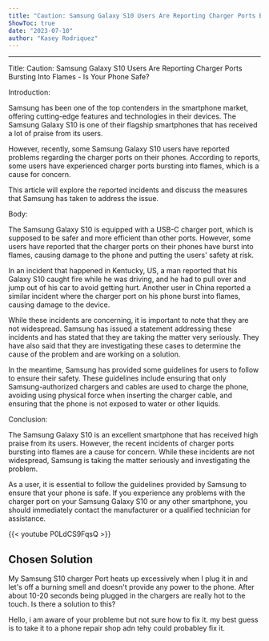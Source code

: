 ```yaml
---
title: "Caution: Samsung Galaxy S10 Users Are Reporting Charger Ports Bursting Into Flames - Is Your Phone Safe?"
ShowToc: true 
date: "2023-07-10"
author: "Kasey Rodriquez"
---
```

*****
Title: Caution: Samsung Galaxy S10 Users Are Reporting Charger Ports Bursting Into Flames - Is Your Phone Safe?

Introduction: 

Samsung has been one of the top contenders in the smartphone market, offering cutting-edge features and technologies in their devices. The Samsung Galaxy S10 is one of their flagship smartphones that has received a lot of praise from its users.

However, recently, some Samsung Galaxy S10 users have reported problems regarding the charger ports on their phones. According to reports, some users have experienced charger ports bursting into flames, which is a cause for concern.

This article will explore the reported incidents and discuss the measures that Samsung has taken to address the issue.

Body: 

The Samsung Galaxy S10 is equipped with a USB-C charger port, which is supposed to be safer and more efficient than other ports. However, some users have reported that the charger ports on their phones have burst into flames, causing damage to the phone and putting the users' safety at risk.

In an incident that happened in Kentucky, US, a man reported that his Galaxy S10 caught fire while he was driving, and he had to pull over and jump out of his car to avoid getting hurt. Another user in China reported a similar incident where the charger port on his phone burst into flames, causing damage to the device.

While these incidents are concerning, it is important to note that they are not widespread. Samsung has issued a statement addressing these incidents and has stated that they are taking the matter very seriously. They have also said that they are investigating these cases to determine the cause of the problem and are working on a solution.

In the meantime, Samsung has provided some guidelines for users to follow to ensure their safety. These guidelines include ensuring that only Samsung-authorized chargers and cables are used to charge the phone, avoiding using physical force when inserting the charger cable, and ensuring that the phone is not exposed to water or other liquids.

Conclusion: 

The Samsung Galaxy S10 is an excellent smartphone that has received high praise from its users. However, the recent incidents of charger ports bursting into flames are a cause for concern. While these incidents are not widespread, Samsung is taking the matter seriously and investigating the problem.

As a user, it is essential to follow the guidelines provided by Samsung to ensure that your phone is safe. If you experience any problems with the charger port on your Samsung Galaxy S10 or any other smartphone, you should immediately contact the manufacturer or a qualified technician for assistance.

{{< youtube P0LdCS9FqsQ >}} 



## Chosen Solution
 My Samsung S10 charger Port heats up excessively when I plug it in and let's off a burning smell and doesn't provide any power to the phone. After about 10-20 seconds being plugged in the chargers are really hot to the touch. Is there a solution to this?

 Hello, i am aware of your probleme but not sure how to fix it.
my best guess is to take it to a phone repair shop adn tehy could probabley fix it.




